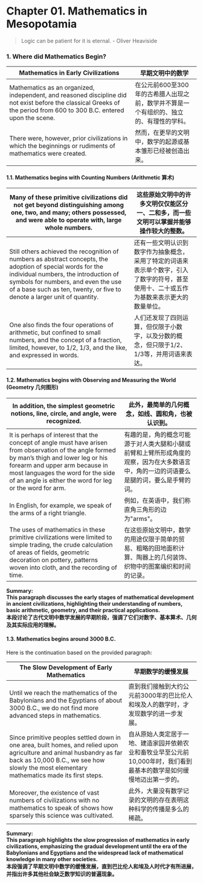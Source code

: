 # Chapter 01. Mathematics in Mesopotamia

> Logic can be patient for it is eternal. - Oliver Heaviside

### 1. Where did Mathematics Begin?
| **Mathematics in Early Civilizations** | **早期文明中的数学** |
|----------------------------------------|------------------------|
| Mathematics as an organized, independent, and reasoned discipline did not exist before the classical Greeks of the period from 600 to 300 B.C. entered upon the scene. | 在公元前600至300年的古希腊人出现之前，数学并不算是一个有组织的、独立的、有理性的学科。 |
| There were, however, prior civilizations in which the beginnings or rudiments of mathematics were created. | 然而，在更早的文明中，数学的起源或基本雏形已经被创造出来。 |

#### 1.1. Mathematics begins with Counting Numbers (Arithmetic 算术)
| Many of these primitive civilizations did not get beyond **distinguishing among one, two, and many**; others possessed, and were able to operate with, large whole numbers. | 这些原始文明中的许多文明仅仅能**区分一、二和多**，而一些文明可以掌握并能够操作较大的整数。 |
|----------------------------------------|------------------------|
| Still others achieved the recognition of numbers as abstract concepts, the adoption of special words for the individual numbers, the introduction of symbols for numbers, and even the use of a base such as ten, twenty, or five to denote a larger unit of quantity. | 还有一些文明认识到数字作为抽象概念，采用了特定的词语来表示单个数字，引入了数字的符号，甚至使用十、二十或五作为基数来表示更大的数量单位。 |
| One also finds the four operations of arithmetic, but confined to small numbers, and the concept of a fraction, limited, however, to 1/2, 1/3, and the like, and expressed in words. | 人们还发现了四则运算，但仅限于小数字，以及分数的概念，但只限于1/2、1/3等，并用词语来表达。 |

#### 1.2. Mathematics begins with Observing and Measuring the World (Geometry 几何图形)
| In addition, the simplest geometric notions, line, circle, and angle, were recognized. | 此外，最简单的几何概念，如线、圆和角，也被认识到。 |
|----------------------------------------|------------------------|
| It is perhaps of interest that the concept of angle must have arisen from observation of the angle formed by man’s thigh and lower leg or his forearm and upper arm because in most languages the word for the side of an angle is either the word for leg or the word for arm. | 有趣的是，角的概念可能源于对人类大腿和小腿或前臂和上臂所形成角度的观察，因为在大多数语言中，角的一边的词语要么是腿的词，要么是手臂的词。 |
| In English, for example, we speak of the arms of a right triangle. | 例如，在英语中，我们称直角三角形的边为"arms"。 |
| The uses of mathematics in these primitive civilizations were limited to simple trading, the crude calculation of areas of fields, geometric decoration on pottery, patterns woven into cloth, and the recording of time. | 在这些原始文明中，数学的用途仅限于简单的贸易、粗略的田地面积计算、陶器上的几何装饰、织物中的图案编织和时间的记录。 |

**Summary:**  
**This paragraph discusses the early stages of mathematical development in ancient civilizations, highlighting their understanding of numbers, basic arithmetic, geometry, and their practical applications.**  
**本段讨论了古代文明中数学发展的早期阶段，强调了它们对数字、基本算术、几何及其实际应用的理解。**

#### 1.3. Mathematics begins around 3000 B.C. 

Here is the continuation based on the provided paragraph:

| **The Slow Development of Early Mathematics** | **早期数学的缓慢发展** |
|----------------------------------------------|--------------------------|
| Until we reach the mathematics of the Babylonians and the Egyptians of about 3000 B.C., we do not find more advanced steps in mathematics. | 直到我们接触到大约公元前3000年的巴比伦人和埃及人的数学时，才发现数学的进一步发展。 |
| Since primitive peoples settled down in one area, built homes, and relied upon agriculture and animal husbandry as far back as 10,000 B.C., we see how slowly the most elementary mathematics made its first steps. | 自从原始人类定居于一地、建造家园并依赖农业和畜牧业早至公元前10,000年时，我们看到最基本的数学是如何缓慢地迈出第一步的。 |
| Moreover, the existence of vast numbers of civilizations with no mathematics to speak of shows how sparsely this science was cultivated. | 此外，大量没有数学记录的文明的存在表明这种科学的传播是多么的稀疏。 |

**Summary:**  
**This paragraph highlights the slow progression of mathematics in early civilizations, emphasizing the gradual development until the era of the Babylonians and Egyptians and the widespread lack of mathematical knowledge in many other societies.**  
**本段强调了早期文明中数学的缓慢发展，直到巴比伦人和埃及人时代才有所进展，并指出许多其他社会缺乏数学知识的普遍现象。**
